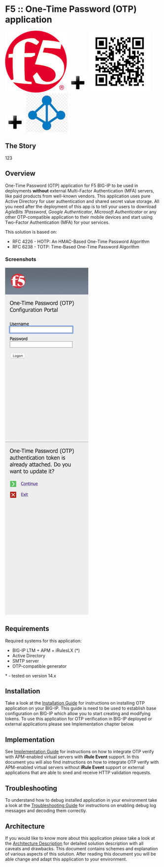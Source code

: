 # F5 :: One-Time Password (OTP) application

![F5](pics/readme_f5.png) ![Plus](pics/plus.png) ![QR](pics/readme_qr.png) ![Plus](pics/plus.png) ![AD](pics/readme_ad.png)

## The Story

123

## Overview

One-Time Password (OTP) application for F5 BIG-IP to be used in deployments **without** external Multi-Factor Authentication (MFA) servers, like paid products from well-known vendors. This application uses pure Active Directory for user authentication and shared secret value storage. All you need after the deployment of this app is to tell your users to download *AgileBits 1Password*, *Google Authenticator*, *Microsoft Authenticator* or any other OTP-compatible application to their mobile devices and start using Two-Factor Authentication (MFA) for your services.

This solution is based on:
* RFC 4226 - HOTP: An HMAC-Based One-Time Password Algorithm
* RFC 6238 - TOTP: Time-Based One-Time Password Algorithm

### Screenshots

![OTP1](pics/readme_otp1.png) ![OTP2](pics/readme_otp2.png)

## Requirements

Required systems for this application:
* BIG-IP LTM + APM + iRulesLX (*)
* Active Directory
* SMTP server
* OTP-compatible generator

\* - tested on version 14.x

## Installation

Take a look at the [Installation Guide](docs/INSTALL.md) for instructions on installing OTP application on your BIG-IP. This guide is need to be used to establish base configuration on BIG-IP which allow you to start creating and modifying tokens. To use this application for OTP verification in BIG-IP deployed or external applications please see Implementation chapter below.

## Implementation

See [Implementation Guide](docs/IMPLEMENT.md) for instructions on how to integrate OTP verify with APM-enabled virtual servers with **iRule Event** support. In this document you will also find instructions on how to integrate OTP verify with APM-enabled virtual servers without **iRule Event** support or external applications that are able to sned and receive HTTP validation requests.

## Troubleshooting

To understand how to debug installed application in your environment take a look at the [Troubleshooting Guide](docs/TSHOOT.md) for instructions on enabling debug log messages and decoding them correctly.

## Architecture

If you would like to know more about this application please take a look at the [Architecture Description](docs/ARCH.md) for detailed solution description with all caveats and drawbacks. This document contains schemes and explanation of various aspects of this solution. After reading this document you will be able change and adapt this application to your environment.
